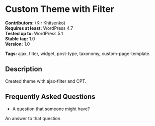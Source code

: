 # Custom Theme with Filter

**Contributors:** (Kir Khitsenko)  
**Requires at least:** WordPress 4.7  
**Tested up to:** WordPress 5.1  
**Stable tag:** 1.0  
**Version:** 1.0  
 
**Tags:** ajax, filter, widget, post-type, taxonomy, custom-page-template.

## Description

Created theme with ajax-filter and CPT.


## Frequently Asked Questions

* A question that someone might have?
 
An answer to that question.

